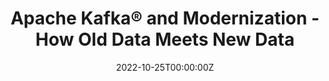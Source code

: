 ---
title: Apache Kafka®️ and Modernization - How Old Data Meets New Data
summary: "YugabyteDB Japan Hour #5 - モダナイゼーションという文脈ではマイクロサービスやDevOps、サーバーレスといったランタイムや手法に関する議論が多く見受けられます。一方実際のモダナイゼーションを検討する際にはアプリケーションのデータストアならびに他システムとのデータ連携も同様に重要な検討課題となります。本セッションでは様々なモダナイゼーションの手法と、特にデータ周りのモダナイゼーションをどう進めるかについてお話しします。"
authors:
  - hashi
tags:
  - Slide
  - Recording
  - Kafka Connect
  - Change Data Capture
  - Modernization
date: '2022-10-25T00:00:00Z'

links:
url_code: ''
url_pdf: ''
url_slides: 'https://speakerdeck.com/hashitokyo/apache-kafka-and-modernization'
url_video: 'https://www.youtube.com/watch?v=fJ5AKyvojJg'
---